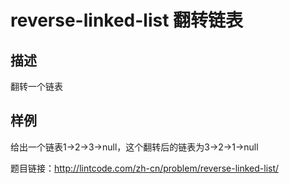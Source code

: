 # reverse-linked-list 翻转链表
## 描述
翻转一个链表

## 样例 
给出一个链表1->2->3->null，这个翻转后的链表为3->2->1->null

题目链接：http://lintcode.com/zh-cn/problem/reverse-linked-list/